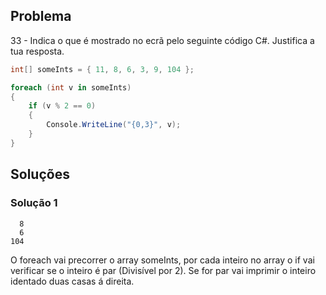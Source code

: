 ## Problema 

33 - Indica o que é mostrado no ecrã pelo seguinte código C#. Justifica a tua
resposta.

```cs
int[] someInts = { 11, 8, 6, 3, 9, 104 };

foreach (int v in someInts)
{
    if (v % 2 == 0)
    {
        Console.WriteLine("{0,3}", v);
    }
}
```

## Soluções 

### Solução 1

````
  8
  6
104
````
 O foreach vai precorrer o array someInts, por cada inteiro no array o if vai verificar se o inteiro é par (Divisível por 2). Se for par vai imprimir o inteiro identado duas casas á direita.